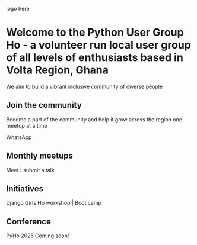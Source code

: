 logo here

# Welcome to the Python User Group Ho - a volunteer run local user group of all levels of enthusiasts based in Volta Region, Ghana

We aim to build a vibrant inclusive community of diverse people

## Join the community

Become a part of the community and help it grow across the region one meetup at a time

WhatsApp

## Monthly meetups

Meet | submit a talk

## Initiatives

Django Girls Ho workshop | Boot camp

## Conference

PyHo 2025 Coming soon!
